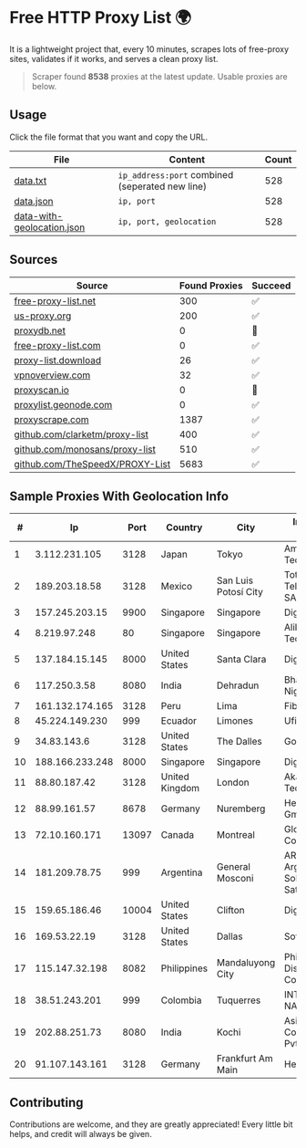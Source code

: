 
# Free HTTP Proxy List 🌍

It is a lightweight project that, every 10 minutes, scrapes lots of free-proxy sites, validates if it works, and serves a clean proxy list.


> Scraper found **8538** proxies at the latest update. Usable proxies are below.

## Usage

Click the file format that you want and copy the URL.


|File|Content|Count|
|----|-------|-----|
|[data.txt](https://raw.githubusercontent.com/themiralay/Proxy-List-World/master/data.txt)|`ip_address:port` combined (seperated new line)|528|
|[data.json](https://raw.githubusercontent.com/themiralay/Proxy-List-World/master/data.json)|`ip, port`|528|
|[data-with-geolocation.json](https://raw.githubusercontent.com/themiralay/Proxy-List-World/master/data-with-geolocation.json)|`ip, port, geolocation`|528|

## Sources

|Source|Found Proxies|Succeed|
|------|-------------|-------|
|[free-proxy-list.net](https://free-proxy-list.net)|300|✅|
|[us-proxy.org](https://www.us-proxy.org)|200|✅|
|[proxydb.net](http://proxydb.net)|0|🚫|
|[free-proxy-list.com](https://free-proxy-list.com/?page=&port=&type%5B%5D=http&type%5B%5D=https&up_time=0&search=Search)|0|✅|
|[proxy-list.download](https://www.proxy-list.download/HTTP)|26|✅|
|[vpnoverview.com](https://vpnoverview.com/privacy/anonymous-browsing/free-proxy-servers)|32|✅|
|[proxyscan.io](https://www.proxyscan.io)|0|🚫|
|[proxylist.geonode.com](https://proxylist.geonode.com/api/proxy-list?limit=300&page=1&sort_by=lastChecked&sort_type=desc&protocols=http,https)|0|✅|
|[proxyscrape.com](https://api.proxyscrape.com/v2/?request=displayproxies&protocol=http&timeout=10000&country=all&ssl=all&anonymity=all)|1387|✅|
|[github.com/clarketm/proxy-list](https://raw.githubusercontent.com/clarketm/proxy-list/master/proxy-list-raw.txt)|400|✅|
|[github.com/monosans/proxy-list](https://raw.githubusercontent.com/monosans/proxy-list/main/proxies/http.txt)|510|✅|
|[github.com/TheSpeedX/PROXY-List](https://raw.githubusercontent.com/TheSpeedX/PROXY-List/master/http.txt)|5683|✅|


## Sample Proxies With Geolocation Info

|#|Ip|Port|Country|City|Internet Service Provider|
|-|--|----|-------|----|-------------------------|
|1|3.112.231.105|3128|Japan|Tokyo|Amazon Technologies Inc.|
|2|189.203.18.58|3128|Mexico|San Luis Potosí City|Total Play Telecomunicaciones SA De CV|
|3|157.245.203.15|9900|Singapore|Singapore|DigitalOcean, LLC|
|4|8.219.97.248|80|Singapore|Singapore|Alibaba (US) Technology Co., Ltd.|
|5|137.184.15.145|8000|United States|Santa Clara|DigitalOcean, LLC|
|6|117.250.3.58|8080|India|Dehradun|Bharat Sanchar Nigam Ltd|
|7|161.132.174.165|3128|Peru|Lima|Fibertel Peru S.A.|
|8|45.224.149.230|999|Ecuador|Limones|Ufinet Panama S.A.|
|9|34.83.143.6|3128|United States|The Dalles|Google LLC|
|10|188.166.233.248|8000|Singapore|Singapore|DigitalOcean, LLC|
|11|88.80.187.42|3128|United Kingdom|London|Akamai Technologies, Inc.|
|12|88.99.161.57|8678|Germany|Nuremberg|Hetzner Online GmbH|
|13|72.10.160.171|13097|Canada|Montreal|GloboTech Communications|
|14|181.209.78.75|999|Argentina|General Mosconi|ARSAT - Empresa Argentina de Soluciones Satelitales S.A.|
|15|159.65.186.46|10004|United States|Clifton|DigitalOcean, LLC|
|16|169.53.22.19|3128|United States|Dallas|SoftLayer|
|17|115.147.32.198|8082|Philippines|Mandaluyong City|Philippine Long Distance Telephone Co.|
|18|38.51.243.201|999|Colombia|Tuquerres|INTERCOMM DE NARIÑO SAS|
|19|202.88.251.73|8080|India|Kochi|Asianet Satellite Communications Pvt Ltd|
|20|91.107.143.161|3128|Germany|Frankfurt Am Main|Hetzner Online AG|



## Contributing

Contributions are welcome, and they are greatly appreciated! Every
little bit helps, and credit will always be given.

